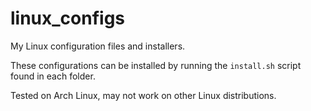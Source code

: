 # linux_configs
My Linux configuration files and installers. 

These configurations can be installed by running the `install.sh` script found in each folder.

Tested on Arch Linux, may not work on other Linux distributions.
